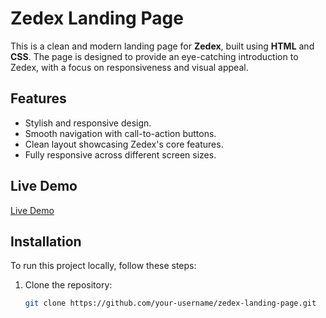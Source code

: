 


# Zedex Landing Page

This is a clean and modern landing page for **Zedex**, built using **HTML** and **CSS**. The page is designed to provide an eye-catching introduction to Zedex, with a focus on responsiveness and visual appeal.

## Features

- Stylish and responsive design.
- Smooth navigation with call-to-action buttons.
- Clean layout showcasing Zedex's core features.
- Fully responsive across different screen sizes.

## Live Demo



[Live Demo](https://zedex-landpage00.netlify.app/)



## Installation

To run this project locally, follow these steps:

1. Clone the repository:
   ```bash
   git clone https://github.com/your-username/zedex-landing-page.git
